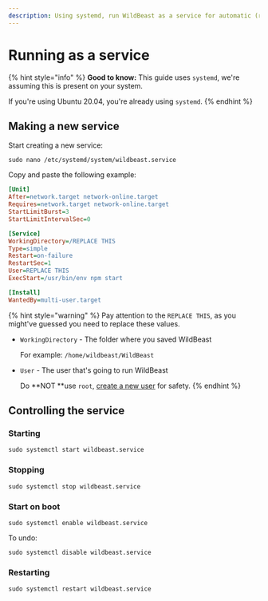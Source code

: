 ```yaml
---
description: Using systemd, run WildBeast as a service for automatic (re)starting
---
```


# Running as a service

{% hint style="info" %}
**Good to know:** This guide uses `systemd`, we're assuming this is present on your system.

If you're using Ubuntu 20.04, you're already using `systemd`.
{% endhint %}

## Making a new service

Start creating a new service:

```
sudo nano /etc/systemd/system/wildbeast.service
```

Copy and paste the following example:

```ini
[Unit]
After=network.target network-online.target
Requires=network.target network-online.target
StartLimitBurst=3
StartLimitIntervalSec=0

[Service]
WorkingDirectory=/REPLACE THIS
Type=simple
Restart=on-failure
RestartSec=1
User=REPLACE THIS
ExecStart=/usr/bin/env npm start

[Install]
WantedBy=multi-user.target
```

{% hint style="warning" %}
Pay attention to the `REPLACE THIS`, as you might've guessed you need to replace these values.

*   `WorkingDirectory` - The folder where you saved WildBeast

    For example: `/home/wildbeast/WildBeast`
*   `User` - The user that's going to run WildBeast

    Do **NOT **use `root`, [create a new user](https://www.digitalocean.com/community/tutorials/how-to-create-a-new-sudo-enabled-user-on-ubuntu-20-04-quickstart) for safety.
{% endhint %}

## Controlling the service

### Starting

```
sudo systemctl start wildbeast.service
```

### Stopping

```
sudo systemctl stop wildbeast.service
```

### Start on boot

```
sudo systemctl enable wildbeast.service
```

To undo:

```
sudo systemctl disable wildbeast.service
```

### Restarting

```
sudo systemctl restart wildbeast.service
```

